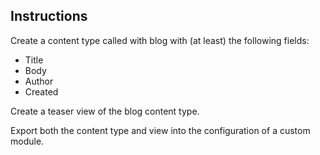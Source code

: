 ## Instructions

Create a content type called with blog with (at least) the following fields:
- Title
- Body
- Author
- Created

Create a teaser view of the blog content type.

Export both the content type and view into the configuration of a custom module.
